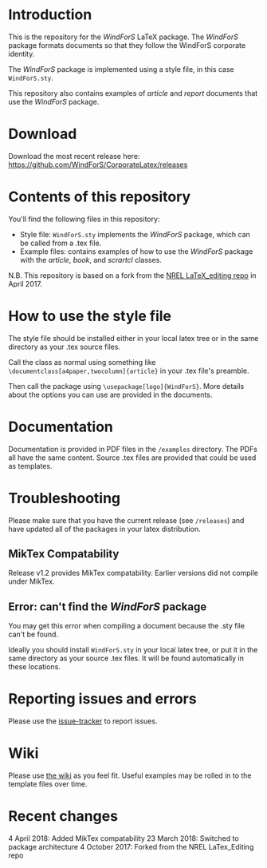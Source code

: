 # Introduction
This is the repository for the _WindForS_ LaTeX package. The _WindForS_ package formats documents so that they follow the WindForS corporate identity.

The _WindForS_ package is implemented using a style file, in this case `WindForS.sty`.

This repository also contains examples of _article_ and _report_ documents that use the _WindForS_ package.

# Download
Download the most recent release here: https://github.com/WindForS/CorporateLatex/releases

# Contents of this repository
You'll find the following files in this repository:
* Style file: `WindForS.sty` implements the _WindForS_ package, which can be called from a .tex file.
* Example files: contains examples of how to use the _WindForS_ package with the _article_, _book_, and _scrartcl_ classes.

N.B. This repository is based on a fork from the [NREL LaTeX_editing repo](https://github.com/NREL/latex_editing) in April 2017.

# How to use the style file
The style file should be installed either in your local latex tree or in the same directory as your .tex source files.

Call the class as normal using something like `\documentclass[a4paper,twocolumn]{article}` in your .tex file's preamble.

Then call the package using `\usepackage[logo]{WindForS}`. More details about the options you can use are provided in the documents.

# Documentation
Documentation is provided in PDF files in the `/examples` directory. The PDFs all have the same content. Source .tex files are provided that could be used as templates.

# Troubleshooting
Please make sure that you have the current release (see `/releases`) and have updated all of the packages in your latex distribution.

## MikTex Compatability
Release v1.2 provides MikTex compatability. Earlier versions did not compile under MikTex.

## Error: can't find the _WindForS_ package
You may get this error when compiling a document because the .sty file can't be found.

Ideally you should install `WindForS.sty` in your local latex tree, or put it in the same directory as your source .tex files. It will be found automatically in these locations.

# Reporting issues and errors
Please use the [issue-tracker](../../issues) to report issues.

# Wiki
Please use [the wiki](../../wiki) as you feel fit. Useful examples may be rolled in to the template files over time.

# Recent changes
4 April 2018: Added MikTex compatability
23 March 2018: Switched to package architecture
4 October 2017: Forked from the NREL LaTex_Editing repo
